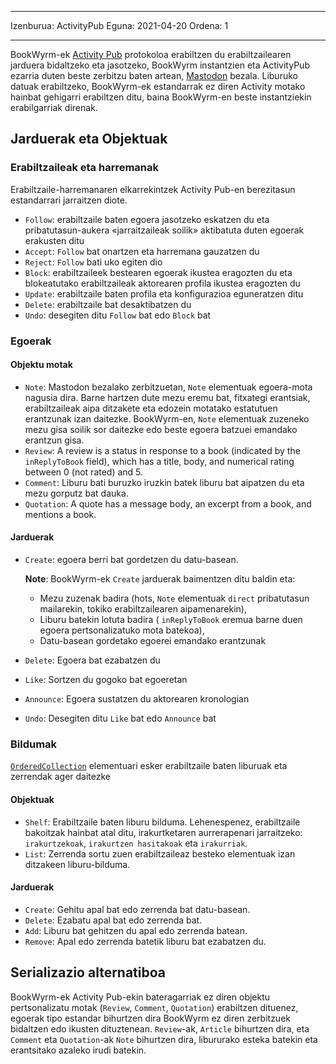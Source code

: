 - - -
Izenburua: ActivityPub Eguna: 2021-04-20 Ordena: 1
- - -

BookWyrm-ek [Activity Pub](http://activitypub.rocks/) protokoloa erabiltzen du erabiltzailearen jarduera bidaltzeko eta jasotzeko, BookWyrm instantzien eta ActivityPub ezarria duten beste zerbitzu baten artean, [Mastodon](https://joinmastodon.org/) bezala. Liburuko datuak erabiltzeko, BookWyrm-ek estandarrak ez diren Activity motako hainbat gehigarri erabiltzen ditu, baina BookWyrm-en beste instantziekin erabilgarriak direnak.

## Jarduerak eta Objektuak

### Erabiltzaileak eta harremanak
Erabiltzaile-harremanaren elkarrekintzek Activity Pub-en berezitasun estandarrari jarraitzen diote.

- `Follow`: erabiltzaile baten egoera jasotzeko eskatzen du eta pribatutasun-aukera «jarraitzaileak soilik» aktibatuta duten egoerak erakusten ditu
- `Accept`: `Follow` bat onartzen eta harremana gauzatzen du
- `Reject`: `Follow` bati uko egiten dio
- `Block`: erabiltzaileek bestearen egoerak ikustea eragozten du eta blokeatutako erabiltzaileak aktorearen profila ikustea eragozten du
- `Update`: erabiltzaile baten profila eta konfigurazioa eguneratzen ditu
- `Delete`: erabiltzaile bat desaktibatzen du
- `Undo`: desegiten ditu `Follow` bat edo `Block` bat

### Egoerak
#### Objektu motak

- `Note`: Mastodon bezalako zerbitzuetan, `Note` elementuak egoera-mota nagusia dira. Barne hartzen dute mezu eremu bat, fitxategi erantsiak, erabiltzaileak aipa ditzakete eta edozein motatako estatutuen erantzunak izan daitezke. BookWyrm-en, `Note` elementuak zuzeneko mezu gisa soilik sor daitezke edo beste egoera batzuei emandako erantzun gisa.
- `Review`: A review is a status in response to a book (indicated by the `inReplyToBook` field), which has a title, body, and numerical rating between 0 (not rated) and 5.
- `Comment`: Liburu bati buruzko iruzkin batek liburu bat aipatzen du eta mezu gorputz bat dauka.
- `Quotation`: A quote has a message body, an excerpt from a book, and mentions a book.


#### Jarduerak

- `Create`: egoera berri bat gordetzen du datu-basean.

   **Note**: BookWyrm-ek `Create` jarduerak baimentzen ditu baldin eta:

   - Mezu zuzenak badira (hots, `Note` elementuak `direct` pribatutasun mailarekin, tokiko erabiltzailearen aipamenarekin),
   - Liburu batekin lotuta badira ( `inReplyToBook` eremua barne duen egoera pertsonalizatuko mota batekoa),
   - Datu-basean gordetako egoerei emandako erantzunak
- `Delete`: Egoera bat ezabatzen du
- `Like`: Sortzen du gogoko bat egoeretan
- `Announce`: Egoera sustatzen du aktorearen kronologian
- `Undo`: Desegiten ditu `Like` bat edo `Announce` bat

### Bildumak
[`OrderedCollection`](https://www.w3.org/TR/activitystreams-vocabulary/#dfn-orderedcollection) elementuari esker erabiltzaile baten liburuak eta zerrendak ager daitezke

#### Objektuak

- `Shelf`: Erabiltzaile baten liburu bilduma. Lehenespenez, erabiltzaile bakoitzak hainbat atal ditu, irakurtketaren aurrerapenari jarraitzeko: `irakurtzekoak`, `irakurtzen hasitakoak` eta `irakurriak`.
- `List`: Zerrenda sortu zuen erabiltzaileaz besteko elementuak izan ditzakeen liburu-bilduma.

#### Jarduerak

- `Create`: Gehitu apal bat edo zerrenda bat datu-basean.
- `Delete`: Ezabatu apal bat edo zerrenda bat.
- `Add`: Liburu bat gehitzen du apal edo zerrenda batean.
- `Remove`: Apal edo zerrenda batetik liburu bat ezabatzen du.


## Serializazio alternatiboa
BookWyrm-ek Activity Pub-ekin bateragarriak ez diren objektu pertsonalizatu motak (`Review`, `Comment`, `Quotation`) erabiltzen dituenez, egoerak tipo estandar bihurtzen dira BookWyrm ez diren zerbitzuek bidaltzen edo ikusten dituztenean. `Review`-ak, `Article` bihurtzen dira, eta `Comment` eta `Quotation`-ak `Note` bihurtzen dira, libururako esteka batekin eta erantsitako azaleko irudi batekin.
